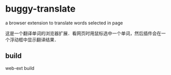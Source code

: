 # buggy-translate
a browser extension to translate words selected in  page

这是一个翻译单词的浏览器扩展．看网页时用鼠标选中一个单词，然后插件会在一个浮动框中显示翻译结果．


## build
web-ext build
